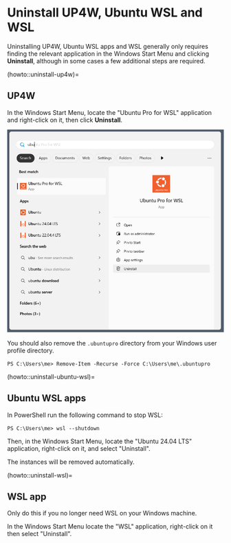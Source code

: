 # Uninstall UP4W, Ubuntu WSL and WSL

Uninstalling UP4W, Ubuntu WSL apps and WSL generally only requires finding
the relevant application in the Windows Start Menu and clicking **Uninstall**,
although in some cases a few additional steps are required.

(howto::uninstall-up4w)=
## UP4W

In the Windows Start Menu, locate the "Ubuntu Pro for WSL" application and right-click on it, then click **Uninstall**.

![Uninstall Ubuntu Pro for WSL](./assets/start-menu-uninstall.png)

You should also remove the `.ubuntupro` directory from your Windows user profile directory.

```text
PS C:\Users\me> Remove-Item -Recurse -Force C:\Users\me\.ubuntupro
```

(howto::uninstall-ubuntu-wsl)=
## Ubuntu WSL apps

In PowerShell run the following command to stop WSL:

```text
PS C:\Users\me> wsl --shutdown
```

Then, in the Windows Start Menu, locate the "Ubuntu 24.04 LTS" application, right-click on it, and select "Uninstall".

The instances will be removed automatically.

(howto::uninstall-wsl)=
## WSL app

Only do this if you no longer need WSL on your Windows machine.

In the Windows Start Menu locate the "WSL" application, right-click on it then select "Uninstall".
